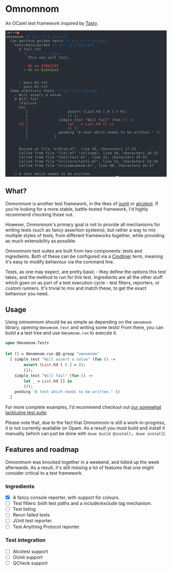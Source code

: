 # Omnomnom

An OCaml test framework inspired by [Tasty][tasty].

<p align="center">
<img src="doc/example.png" />
</p>

## What?
Omnomnom is another test framework, in the likes of [ounit][ounit] or
[alcotest][alcotest]. If you're looking for a more stable, battle-tested
framework, I'd highly recommend checking those out.

However, Omnomnom's primary goal is not to provide all mechanisms for writing
tests (such as fancy assertion systems), but rather a way to mix multiple styles
of tests, from different frameworks together, while providing as much
extensibility as possible.

Omnomnom test suites are built from two components: tests and ingredients. Both
of these can be configured via a [Cmdliner][cmdliner] term, meaning it's easy to
modify behaviour via the command line.

Tests, as one may expect, are pretty basic - they define the options this test
takes, and the method to run for this test. Ingredients are all the other stuff
which goes on as part of a test execution cycle - test filters, reporters, or
custom runners. It's trivial to mix and match these, to get the exact behaviour
you need.

## Usage
Using omnomnom should be as simple as depending on the `omnomnom` library,
opening `Omnomnom.test` and writing some tests! From there, you can build a a
test tree and use `Omnomnom.run` to execute it.

```ocaml
open Omnomnom.Tests

let () = Omnomnom.run @@ group "omnomnom"
  [ simple_test "Will assert a value" (fun () ->
        assert (List.hd [ 0 ] = 0);
        ());
    simple_test "Will fail" (fun () ->
        let _ = List.hd [] in
        ());
    pending "A test which needs to be written." ()
  ]
```

For more complete examples, I'd recommend checkout out [our somewhat lacklustre
test suite][test_suite].

Please note that, due to the fact that Omnomnom is still a work-in-progress, it
is not currently available on Opam. As a result you must build and install it
manually (which can just be done with `dune build @install; dune install`).

## Features and roadmap
Omnomnom was knocked together in a weekend, and tidied up the week
afterwards. As a result, it's still missing a lot of features that one might
consider critical to a test framework.

### Ingredients
 - [x] A fancy console reporter, with support for colours.
 - [ ] Test filters: both test paths and a include/exclude tag mechanism.
 - [ ] Test listing
 - [ ] Rerun failed tests
 - [ ] JUnit test reporter.
 - [ ] Test Anything Protocol reporter.

### Test integration
 - [ ] Alcotest support
 - [ ] OUnit support
 - [ ] QCheck support

[tasty]: https://github.com/feuerbach/tasty "Modern and extensible testing framework for Haskell"
[alcotest]: https://github.com/mirage/alcotest/ "A lightweight and colourful test framework"
[ounit]: https://github.com/gildor478/ounit "Unit testing framework loosely based on HUnit."
[cmdliner]: https://erratique.ch/software/cmdliner "Cmdliner allows the declarative definition of command line interfaces in OCaml."
[test_suite]: https://github.com/SquidDev/omnomnom/tree/master/test "Omnomnom's test suite."
